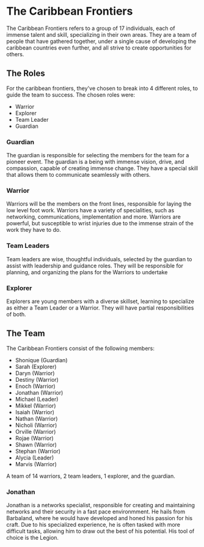 # The Caribbean Frontiers

The Caribbean Frontiers refers to a group of 17 individuals, each of immense talent and skill, specializing in their own areas.
They are a team of people that have gathered together, under a single cause of developing the caribbean countries even further, and all strive to create opportunities for others.

## The Roles

For the caribbean frontiers, they've chosen to break into 4 different roles, to guide the team to success. The chosen roles were:

- Warrior
- Explorer
- Team Leader
- Guardian

### Guardian

The guardian is responsible for selecting the members for the team for a pioneer event. The guardian is a being with immense vision, drive, and compassion, capable of creating immense change. They have a special skill that allows them to communicate seamlessly with others.

### Warrior

Warriors will be the members on the front lines, responsible for laying the low level foot work. Warriors have a variety of specialities, such as networking, communications, implementation and more. Warriors are powerful, but susceptible to wrist injuries due to the immense strain of the work they have to do.

### Team Leaders

Team leaders are wise, thoughtful individuals, selected by the guardian to assist with leadership and guidance roles. They will be responsible for planning, and organizing the plans for the Warriors to undertake


### Explorer

Explorers are young members with a diverse skillset, learning to specialize as either a Team Leader or a Warrior. They will have partial responsibilities of both.

## The Team

The Caribbean Frontiers consist of the following members:

- Shonique (Guardian)
- Sarah (Explorer)
- Daryn (Warrior)
- Destiny (Warrior)
- Enoch (Warrior)
- Jonathan (Warrior)
- Michael (Leader)
- Mikkel (Warrior)
- Isaiah (Warrior)
- Nathan (Warrior)
- Nicholi (Warrior)
- Orville (Warrior)
- Rojae (Warrior)
- Shawn (Warrior)
- Stephan (Warrior)
- Alycia (Leader)
- Marvis (Warrior)

A team of 14 warriors, 2 team leaders, 1 explorer, and the guardian.

### Jonathan

Jonathan is a networks specialist, responsible for creating and maintaining networks and their security in a fast pace environmment. He hails from Barbaland, where he would have developed and honed his passion for his craft. Due to his specialized experience, he is often tasked with more difficult tasks, allowing him to draw out the best of his potential. His tool of choice is the Legion.